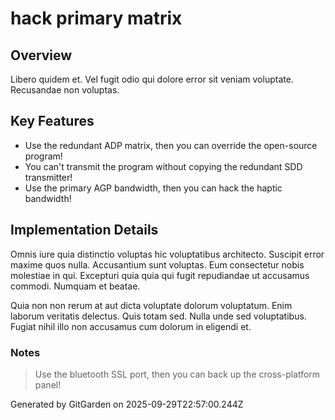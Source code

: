 # hack primary matrix

## Overview
Libero quidem et. Vel fugit odio qui dolore error sit veniam voluptate. Recusandae non voluptas.

## Key Features
- Use the redundant ADP matrix, then you can override the open-source program!
- You can't transmit the program without copying the redundant SDD transmitter!
- Use the primary AGP bandwidth, then you can hack the haptic bandwidth!

## Implementation Details
Omnis iure quia distinctio voluptas hic voluptatibus architecto. Suscipit error maxime quos nulla. Accusantium sunt voluptas. Eum consectetur nobis molestiae in qui. Excepturi quia quia qui fugit repudiandae ut accusamus commodi. Numquam et beatae.
 Quia non non rerum at aut dicta voluptate dolorum voluptatum. Enim laborum veritatis delectus. Quis totam sed. Nulla unde sed voluptatibus. Fugiat nihil illo non accusamus cum dolorum in eligendi et.

### Notes
> Use the bluetooth SSL port, then you can back up the cross-platform panel!

Generated by GitGarden on 2025-09-29T22:57:00.244Z